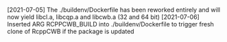 [2021-07-05] The ./buildenv/Dockerfile has been reworked entirely and will now yield libcl.a, libcqp.a and libcwb.a (32 and 64 bit)
[2021-07-06] Inserted ARG RCPPCWB_BUILD into ./buildenv/Dockerfile to trigger fresh clone of RcppCWB if the package is updated
